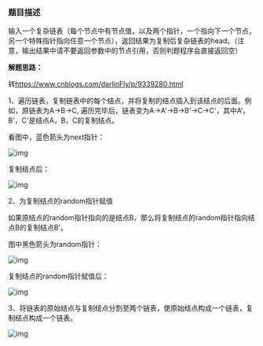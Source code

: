 ### 题目描述

输入一个复杂链表（每个节点中有节点值，以及两个指针，一个指向下一个节点，另一个特殊指针指向任意一个节点），返回结果为复制后复杂链表的head。（注意，输出结果中请不要返回参数中的节点引用，否则判题程序会直接返回空）

**解题思路：**

转<https://www.cnblogs.com/darlinFly/p/9339280.html>

1、遍历链表，复制链表中的每个结点，并将复制的结点插入到该结点的后面。例如，原链表为A->B->C, 遍历完毕后，链表变为A->A'->B->B'->C->C'，其中A‘，B'，C'是结点A，B，C的复制结点。

看图中，蓝色箭头为next指针：

![img](https://images2018.cnblogs.com/blog/1379031/201807/1379031-20180720004256599-1726273203.png)  

复制结点后：

![img](https://images2018.cnblogs.com/blog/1379031/201807/1379031-20180720004316219-1927624298.png)

2、为复制结点的random指针赋值

如果原结点的random指针指向的是结点B，那么将复制结点的random指针指向结点B的复制结点B'。

图中黑色箭头为random指针：

![img](https://images2018.cnblogs.com/blog/1379031/201807/1379031-20180720005111566-783733294.png)

复制结点的random指针赋值后：

![img](https://images2018.cnblogs.com/blog/1379031/201807/1379031-20180720005045852-845801966.png)

3、将链表的原始结点与复制结点分割至两个链表，使原始结点构成一个链表，复制结点构成一个链表。

 ![img](https://images2018.cnblogs.com/blog/1379031/201807/1379031-20180720005505570-2076127344.png)